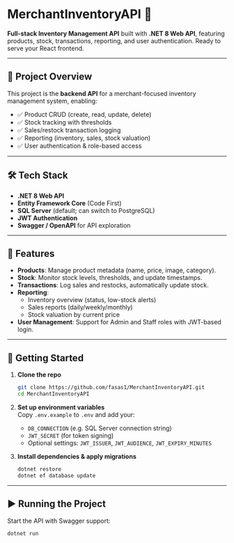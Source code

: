 # MerchantInventoryAPI 🚀

**Full-stack Inventory Management API** built with **.NET 8 Web API**, featuring products, stock, transactions, reporting, and user authentication. Ready to serve your React frontend.

---

## 🧭 Project Overview

This project is the **backend API** for a merchant-focused inventory management system, enabling:

- ✅ Product CRUD (create, read, update, delete)  
- ✅ Stock tracking with thresholds  
- ✅ Sales/restock transaction logging  
- ✅ Reporting (inventory, sales, stock valuation)  
- ✅ User authentication & role-based access  


---

## 🛠 Tech Stack

- **.NET 8 Web API**  
- **Entity Framework Core** (Code First)  
- **SQL Server** (default; can switch to PostgreSQL)  
- **JWT Authentication**  
- **Swagger / OpenAPI** for API exploration

---

## 🚀 Features

- **Products**: Manage product metadata (name, price, image, category).  
- **Stock**: Monitor stock levels, thresholds, and update timestamps.  
- **Transactions**: Log sales and restocks, automatically update stock.  
- **Reporting**:  
  - Inventory overview (status, low-stock alerts)  
  - Sales reports (daily/weekly/monthly)  
  - Stock valuation by current price  
- **User Management**: Support for Admin and Staff roles with JWT-based login.

---

## 🔧 Getting Started

1. **Clone the repo**  
    ```bash
    git clone https://github.com/fasas1/MerchantInventoryAPI.git
    cd MerchantInventoryAPI
    ```

2. **Set up environment variables**  
    Copy `.env.example` to `.env` and add your:
    - `DB_CONNECTION` (e.g. SQL Server connection string)
    - `JWT_SECRET` (for token signing)
    - Optional settings: `JWT_ISSUER`, `JWT_AUDIENCE`, `JWT_EXPIRY_MINUTES`

3. **Install dependencies & apply migrations**  
    ```bash
    dotnet restore
    dotnet ef database update
    ```

---

## ▶️ Running the Project

Start the API with Swagger support:

```bash
dotnet run
